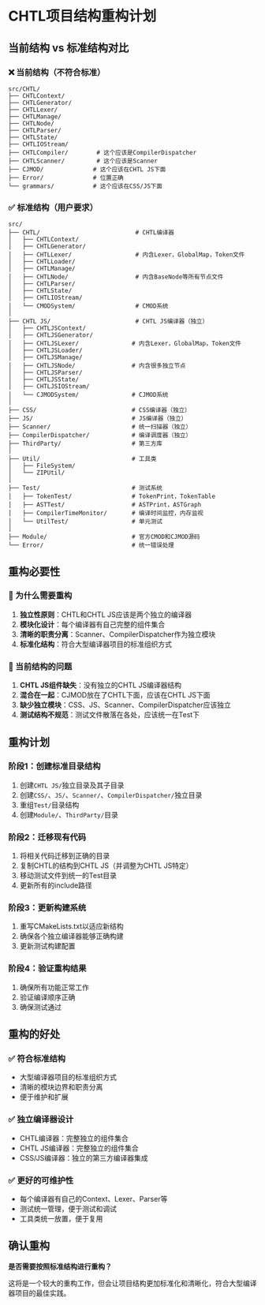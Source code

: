 # CHTL项目结构重构计划

## 当前结构 vs 标准结构对比

### ❌ 当前结构（不符合标准）
```
src/CHTL/
├── CHTLContext/
├── CHTLGenerator/
├── CHTLLexer/
├── CHTLManage/
├── CHTLNode/
├── CHTLParser/
├── CHTLState/
├── CHTLIOStream/
├── CHTLCompiler/        # 这个应该是CompilerDispatcher
├── CHTLScanner/         # 这个应该是Scanner
├── CJMOD/              # 这个应该在CHTL JS下面
├── Error/              # 位置正确
└── grammars/           # 这个应该在CSS/JS下面
```

### ✅ 标准结构（用户要求）
```
src/
├── CHTL/                           # CHTL编译器
│   ├── CHTLContext/
│   ├── CHTLGenerator/
│   ├── CHTLLexer/                  # 内含Lexer，GlobalMap，Token文件
│   ├── CHTLLoader/
│   ├── CHTLManage/
│   ├── CHTLNode/                   # 内含BaseNode等所有节点文件
│   ├── CHTLParser/
│   ├── CHTLState/
│   ├── CHTLIOStream/
│   └── CMODSystem/                 # CMOD系统
│
├── CHTL JS/                        # CHTL JS编译器（独立）
│   ├── CHTLJSContext/
│   ├── CHTLJSGenerator/
│   ├── CHTLJSLexer/               # 内含Lexer，GlobalMap，Token文件
│   ├── CHTLJSLoader/
│   ├── CHTLJSManage/
│   ├── CHTLJSNode/                # 内含很多独立节点
│   ├── CHTLJSParser/
│   ├── CHTLJSState/
│   ├── CHTLJSIOStream/
│   └── CJMODSystem/               # CJMOD系统
│
├── CSS/                           # CSS编译器（独立）
├── JS/                            # JS编译器（独立）
├── Scanner/                       # 统一扫描器（独立）
├── CompilerDispatcher/            # 编译调度器（独立）
├── ThirdParty/                    # 第三方库
│
├── Util/                          # 工具类
│   ├── FileSystem/
│   └── ZIPUtil/
│
├── Test/                          # 测试系统
│   ├── TokenTest/                 # TokenPrint，TokenTable
│   ├── ASTTest/                   # ASTPrint，ASTGraph
│   ├── CompilerTimeMonitor/       # 编译时间监控，内存监视
│   └── UtilTest/                  # 单元测试
│
├── Module/                        # 官方CMOD和CJMOD源码
└── Error/                         # 统一错误处理
```

## 重构必要性

### 🎯 为什么需要重构

1. **独立性原则**：CHTL和CHTL JS应该是两个独立的编译器
2. **模块化设计**：每个编译器有自己完整的组件集合
3. **清晰的职责分离**：Scanner、CompilerDispatcher作为独立模块
4. **标准化结构**：符合大型编译器项目的标准组织方式

### 🎯 当前结构的问题

1. **CHTL JS组件缺失**：没有独立的CHTL JS编译器结构
2. **混合在一起**：CJMOD放在了CHTL下面，应该在CHTL JS下面
3. **缺少独立模块**：CSS、JS、Scanner、CompilerDispatcher应该独立
4. **测试结构不规范**：测试文件散落在各处，应该统一在Test下

## 重构计划

### 阶段1：创建标准目录结构
1. 创建`CHTL JS/`独立目录及其子目录
2. 创建`CSS/`、`JS/`、`Scanner/`、`CompilerDispatcher/`独立目录
3. 重组`Test/`目录结构
4. 创建`Module/`、`ThirdParty/`目录

### 阶段2：迁移现有代码
1. 将相关代码迁移到正确的目录
2. 复制CHTL的结构到CHTL JS（并调整为CHTL JS特定）
3. 移动测试文件到统一的Test目录
4. 更新所有的include路径

### 阶段3：更新构建系统
1. 重写CMakeLists.txt以适应新结构
2. 确保各个独立编译器能够正确构建
3. 更新测试构建配置

### 阶段4：验证重构结果
1. 确保所有功能正常工作
2. 验证编译顺序正确
3. 确保测试通过

## 重构的好处

### ✅ 符合标准结构
- 大型编译器项目的标准组织方式
- 清晰的模块边界和职责分离
- 便于维护和扩展

### ✅ 独立编译器设计
- CHTL编译器：完整独立的组件集合
- CHTL JS编译器：完整独立的组件集合
- CSS/JS编译器：独立的第三方编译器集成

### ✅ 更好的可维护性
- 每个编译器有自己的Context、Lexer、Parser等
- 测试统一管理，便于测试和调试
- 工具类统一放置，便于复用

## 确认重构

**是否需要按照标准结构进行重构？**

这将是一个较大的重构工作，但会让项目结构更加标准化和清晰化，符合大型编译器项目的最佳实践。
